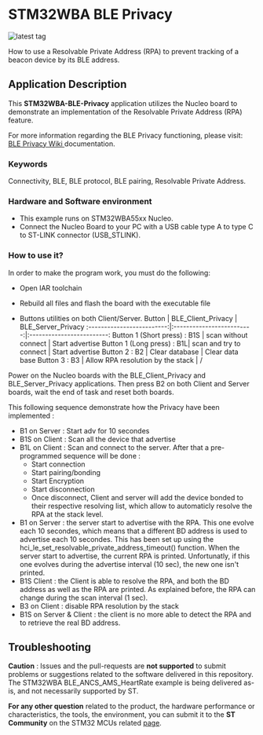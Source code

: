 # STM32WBA BLE Privacy

![latest tag](https://camo.githubusercontent.com/6eec7f8bd3c933666c9728459648b367e7a11d0b9bde14b44a2c45ad30c1fe00/68747470733a2f2f696d672e736869656c64732e696f2f6769746875622f762f7461672f53544d6963726f656c656374726f6e6963732f53544d3332437562655742412e7376673f636f6c6f723d627269676874677265656e)

How to use a Resolvable Private Address (RPA) to prevent tracking of a beacon device by its BLE address.

## Application Description

This **STM32WBA-BLE-Privacy** application utilizes the Nucleo board to demonstrate an implementation of the Resolvable Private Address (RPA) feature.

For more information regarding the BLE Privacy functioning, please visit: <a href="https://wiki.st.com/stm32mcu/wiki/Connectivity:STM32WB-WBA_BLE_Privacy"> BLE Privacy Wiki </a>
documentation.

### **Keywords**

Connectivity, BLE, BLE protocol, BLE pairing, Resolvable Private Address.

### **Hardware and Software environment**

- This example runs on STM32WBA55xx Nucleo.
- Connect the Nucleo Board to your PC with a USB cable type A to type C to ST-LINK connector (USB_STLINK).

### **How to use it?**

In order to make the program work, you must do the following:

- Open IAR toolchain
- Rebuild all files and flash the board with the executable file

- Buttons utilities on both Client/Server.
  Button | BLE_Client_Privacy | BLE_Server_Privacy
  :-------------------------:|:-------------------------:|:-------------------------:
  Button 1 (Short press) : B1S | scan without connect | Start advertise
  Button 1 (Long press) : B1L| scan and try to connect | Start advertise
  Button 2 : B2 | Clear database | Clear data base
  Button 3 : B3 | Allow RPA resolution by the stack | /

Power on the Nucleo boards with the BLE_Client_Privacy and BLE_Server_Privacy applications.
Then press B2 on both Client and Server boards, wait the end of task and reset both boards.

This following sequence demonstrate how the Privacy have been implemented :

- B1 on Server : Start adv for 10 secondes
- B1S on Client : Scan all the device that advertise
- B1L on Client : Scan and connect to the server. After that a pre-programmed sequence will be done :
  - Start connection
  - Start pairing/bonding
  - Start Encryption
  - Start disconnection
  - Once disconnect, Client and server will add the device bonded to their respective resolving list, which allow to automaticly resolve the RPA at the stack level.
- B1 on Server : the server start to advertise with the RPA. This one evolve each 10 secondes, which means that a different BD address is used to advertise each 10 secondes. This has been set up using the hci_le_set_resolvable_private_address_timeout() function. When the server start to advertise, the current RPA is printed. Unfortunatly, if this one evolves during the advertise interval (10 sec), the new one isn't printed.
- B1S Client : the Client is able to resolve the RPA, and both the BD address as well as the RPA are printed. As explained before, the RPA can change during the scan interval (1 sec).
- B3 on Client : disable RPA resolution by the stack
- B1S on Server & Client : the client is no more able to detect the RPA and to retrieve the real BD address.

## Troubleshooting

**Caution** : Issues and the pull-requests are **not supported** to submit problems or suggestions related to the software delivered in this repository. The STM32WBA BLE_ANCS_AMS_HeartRate example is being delivered as-is, and not necessarily supported by ST.

**For any other question** related to the product, the hardware performance or characteristics, the tools, the environment, you can submit it to the **ST Community** on the STM32 MCUs related [page](https://community.st.com/s/topic/0TO0X000000BSqSWAW/stm32-mcus).
